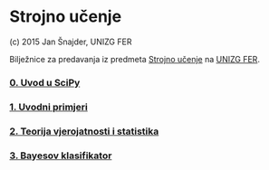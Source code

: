 # Strojno učenje

(c) 2015 Jan Šnajder, UNIZG FER

Bilježnice za predavanja iz predmeta [Strojno učenje](http://www.fer.hr/predmet/su) na [UNIZG FER](http://www.fer.hr).

### [0. Uvod u SciPy](http://nbviewer.ipython.org/github/jsnajder/StrojnoUcenje/blob/master/notebooks/SU-2015-0-SciPy.ipynb)

### [1. Uvodni primjeri](http://nbviewer.ipython.org/github/jsnajder/StrojnoUcenje/blob/master/notebooks/SU-2015-1-UvodniPrimjeri.ipynb)

### [2. Teorija vjerojatnosti i statistika](http://nbviewer.ipython.org/github/jsnajder/StrojnoUcenje/blob/master/notebooks/SU-2015-2-OsnovniKoncepti.ipynb)

### [3. Bayesov klasifikator](http://nbviewer.ipython.org/github/jsnajder/StrojnoUcenje/blob/master/notebooks/SU-2015-4-BayesovKlasifikator.ipynb)


